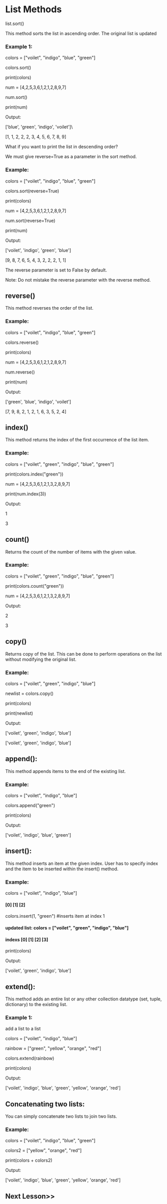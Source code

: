 # List Methods
list.sort()

This method sorts the list in ascending order. The original list is updated

### Example 1:
colors = ["voilet", "indigo", "blue", "green"]

colors.sort()

print(colors)

num = [4,2,5,3,6,1,2,1,2,8,9,7]

num.sort()

print(num)

Output:

['blue', 'green', 'indigo', 'voilet']\

[1, 1, 2, 2, 2, 3, 4, 5, 6, 7, 8, 9]

 What if you want to print the list in descending order?

 We must give reverse=True as a parameter in the sort method.

### Example:
colors = ["voilet", "indigo", "blue", "green"]

colors.sort(reverse=True)

print(colors)

num = [4,2,5,3,6,1,2,1,2,8,9,7]

num.sort(reverse=True)

print(num)

Output:

['voilet', 'indigo', 'green', 'blue']

[9, 8, 7, 6, 5, 4, 3, 2, 2, 2, 1, 1]

The reverse parameter is set to False by default.

Note: Do not mistake the reverse parameter with the reverse method.

## reverse()
This method reverses the order of the list.

### Example:
colors = ["voilet", "indigo", "blue", "green"]

colors.reverse()

print(colors)

num = [4,2,5,3,6,1,2,1,2,8,9,7]

num.reverse()

print(num)

Output:

['green', 'blue', 'indigo', 'voilet']

[7, 9, 8, 2, 1, 2, 1, 6, 3, 5, 2, 4]

## index()
This method returns the index of the first occurrence of the list item.

### Example:
colors = ["voilet", "green", "indigo", "blue", "green"]

print(colors.index("green"))

num = [4,2,5,3,6,1,2,1,3,2,8,9,7]

print(num.index(3))

Output:

1

3
## count()
Returns the count of the number of items with the given value.

### Example:
colors = ["voilet", "green", "indigo", "blue", "green"]

print(colors.count("green"))

num = [4,2,5,3,6,1,2,1,3,2,8,9,7]

Output:

2

3

## copy()
Returns copy of the list. This can be done to perform operations on the list without modifying the original list.

### Example:
colors = ["voilet", "green", "indigo", "blue"]

newlist = colors.copy()

print(colors)

print(newlist)

Output:

['voilet', 'green', 'indigo', 'blue']


['voilet', 'green', 'indigo', 'blue']
## append():
This method appends items to the end of the existing list.

### Example:
colors = ["voilet", "indigo", "blue"]

colors.append("green")

print(colors)

Output:

['voilet', 'indigo', 'blue', 'green']

## insert():
This method inserts an item at the given index. User has to specify index and the item to be inserted within the insert() method.

### Example:
colors = ["voilet", "indigo", "blue"]

####           [0]        [1]      [2]

colors.insert(1, "green")   #inserts item at index 1


#### updated list: colors = ["voilet", "green", "indigo", "blue"]
####       indexs              [0]       [1]       [2]      [3]

print(colors)

Output:

['voilet', 'green', 'indigo', 'blue']

## extend():

This method adds an entire list or any other collection datatype (set, tuple, dictionary) to the existing list.

### Example 1:
add a list to a list

colors = ["voilet", "indigo", "blue"]

rainbow = ["green", "yellow", "orange", "red"]

colors.extend(rainbow)

print(colors)

Output:

['voilet', 'indigo', 'blue', 'green', 'yellow', 'orange', 'red']

## Concatenating two lists:
You can simply concatenate two lists to join two lists.

### Example:
colors = ["voilet", "indigo", "blue", "green"]

colors2 = ["yellow", "orange", "red"]

print(colors + colors2)

Output:

['voilet', 'indigo', 'blue', 'green', 'yellow', 'orange', 'red']

## Next Lesson>>